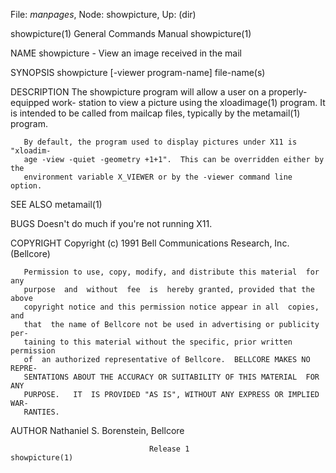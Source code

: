 File: *manpages*,  Node: showpicture,  Up: (dir)

showpicture(1)              General Commands Manual             showpicture(1)



NAME
       showpicture - View an image received in the mail

SYNOPSIS
       showpicture  [-viewer program-name] file-name(s)

DESCRIPTION
       The  showpicture program will allow a user on a properly-equipped work-
       station to view a picture  using  the  xloadimage(1)  program.   It  is
       intended  to be called from mailcap files, typically by the metamail(1)
       program.

       By default, the program used to display pictures under X11 is "xloadim-
       age -view -quiet -geometry +1+1".  This can be overridden either by the
       environment variable X_VIEWER or by the -viewer command line option.

SEE ALSO
       metamail(1)

BUGS
       Doesn't do much if you're not running X11.

COPYRIGHT
       Copyright (c) 1991 Bell Communications Research, Inc. (Bellcore)

       Permission to use, copy, modify, and distribute this material  for  any
       purpose  and  without  fee  is  hereby granted, provided that the above
       copyright notice and this permission notice appear in all  copies,  and
       that  the name of Bellcore not be used in advertising or publicity per-
       taining to this material without the specific, prior written permission
       of  an authorized representative of Bellcore.  BELLCORE MAKES NO REPRE-
       SENTATIONS ABOUT THE ACCURACY OR SUITABILITY OF THIS MATERIAL  FOR  ANY
       PURPOSE.   IT  IS PROVIDED "AS IS", WITHOUT ANY EXPRESS OR IMPLIED WAR-
       RANTIES.

AUTHOR
       Nathaniel S. Borenstein, Bellcore



                                   Release 1                    showpicture(1)
